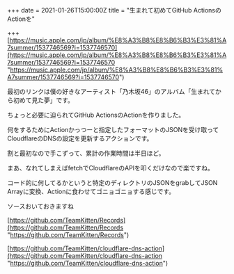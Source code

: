 +++
date = 2021-01-26T15:00:00Z
title = "生まれて初めてGitHub ActionsのActionを"

+++
[https://music.apple.com/jp/album/%E8%A3%B8%E8%B6%B3%E3%81%A7summer/1537746569?i=1537746570](https://music.apple.com/jp/album/%E8%A3%B8%E8%B6%B3%E3%81%A7summer/1537746569?i=1537746570 "https://music.apple.com/jp/album/%E8%A3%B8%E8%B6%B3%E3%81%A7summer/1537746569?i=1537746570")

最初のリンクは僕の好きなアーティスト「乃木坂46」のアルバム「生まれてから初めて見た夢」です。

ちょっと必要に迫られてGitHub ActionsのActionを作りました。

何をするためにActionかっつーと指定したフォーマットのJSONを受け取ってCloudflareのDNSの設定を更新するアクションです。

割と最初なので手こずって、累計の作業時間は半日ほど。

まあ、なれてしまえばfetchでCloudflareのAPIを叩くだけなので楽ですね。

コード的に何してるかというと特定のディレクトリのJSONをgrabしてJSON Arrayに変換、Actionに食わせてゴニョゴニョする感じです。

ソースおいておきますね

[https://github.com/TeamKitten/Records](https://github.com/TeamKitten/Records "https://github.com/TeamKitten/Records")

[https://github.com/TeamKitten/cloudflare-dns-action](https://github.com/TeamKitten/cloudflare-dns-action "https://github.com/TeamKitten/cloudflare-dns-action")